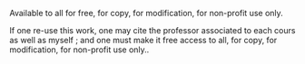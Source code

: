 Available to all for free, for copy, for modification, for non-profit use only.

If one re-use this work, one may cite the professor associated to each cours as well as myself ; and one must make it free access to all, for copy, for modification, for non-profit use only..
